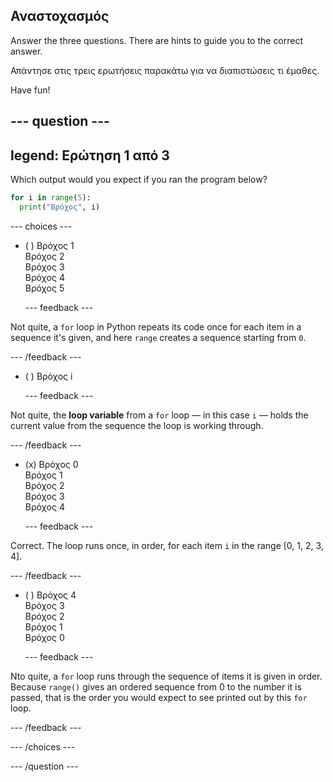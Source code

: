 ## Αναστοχασμός

Answer the three questions. There are hints to guide you to the correct answer.

Απάντησε στις τρεις ερωτήσεις παρακάτω για να διαπιστώσεις τι έμαθες.

Have fun!

--- question ---
---
legend: Ερώτηση 1 από 3
---

Which output would you expect if you ran the program below?

```python
for i in range(5):
  print("Βρόχος", i)
```

--- choices ---

- ( ) Βρόχος 1 <br> Βρόχος 2 <br> Βρόχος 3 <br> Βρόχος 4 <br> Βρόχος 5

  --- feedback ---

Not quite, a `for` loop in Python repeats its code once for each item in a sequence it's given, and here `range` creates a sequence starting from `0`.

  --- /feedback ---

- ( ) Βρόχος i

  --- feedback ---

Not quite, the **loop variable** from a `for` loop — in this case `i` — holds the current value from the sequence the loop is working through.

  --- /feedback ---

- (x) Βρόχος 0 <br> Βρόχος 1 <br> Βρόχος 2 <br> Βρόχος 3 <br> Βρόχος 4

  --- feedback ---

Correct. The loop runs once, in order, for each item `i` in the range [0, 1, 2, 3, 4].

  --- /feedback ---

- ( ) Βρόχος 4 <br> Βρόχος 3 <br> Βρόχος 2 <br> Βρόχος 1 <br> Βρόχος 0

  --- feedback ---

Nto quite, a `for` loop runs through the sequence of items it is given in order. Because `range()` gives an ordered sequence from 0 to the number it is passed, that is the order you would expect to see printed out by this `for` loop.

  --- /feedback ---

--- /choices ---

--- /question ---
